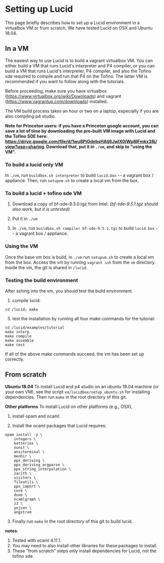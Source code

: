 # Setting up Lucid

This page briefly describes how to set up a Lucid environment in a virtualbox VM or from scratch. We have tested Lucid on OSX and Ubuntu 18.04. 


## In a VM
The easiest way to use Lucid is to build a vagrant virtualbox VM. You can either build a VM that runs Lucid's interpreter and P4 compiler, or you can build a VM that runs Lucid's interpreter, P4 compiler, and also the Tofino sde required to compile and run that P4 on the Tofino. The latter VM is recommended if you want to follow along with the tutorials. 

Before proceeding, make sure you have virtualbox (https://www.virtualbox.org/wiki/Downloads) and vagrant (https://www.vagrantup.com/downloads) installed. 

The VM build process takes an hour or two on a laptop, especially if you are also compiling p4 studio.

**Note for Princeton users: if you have a Princeton google account, you can save a lot of time by downloading the pre-built VM image with Lucid and the Tofino SDE here: https://drive.google.com/file/d/1wu8PjGdebsHAlj6JwlX0iWp8IFmkx38j/view?usp=sharing. Download that, put it in ``./vm``, and skip to "using the VM".**

### To build a lucid only VM

In ``./vm``, run ``buildbox.sh interpreter`` to build ``lucid.box`` -- a vagrant box / appliance. Then, run ``setupvm.sh`` to create a local vm from the box. 

### To build a lucid + tofino sde VM

1. Download a copy of bf-sde-9.5.0.tgz from Intel. *(bf-sde-9.5.1.tgz should also work, but it is untested)*

2. Put it in ``./vm``

3. In ``./vm``, run ``buildbox.sh compiler bf-sde-9.5.1.tgz`` to build ``lucid.box`` -- a vagrant box / appliance. 

### Using the VM

Once the base vm box is build, in ``./vm`` run ``setupvm.sh`` to create a local vm from the box. Access the vm by running ``vagrant ssh`` from the ``vm`` directory. Inside the vm, the git is shared in ``/lucid``. 

### Testing the build environment

After sshing into the vm, you should test the build environment.

1. compile lucid: 
```
cd /lucid; make
```
3. test the installation by running all four make commands for the tutorial: 
```
cd /lucid/examples/tutorial
make interp
make compile
make assemble
make test
```

If all of the above make commands succeed, the vm has been set up correctly.

## From scratch

**Ubuntu 18.04** To install Lucid and p4 studio on an ubuntu 18.04 machine (or your own VM), see the script ``vm/lucidbox/setup_ubuntu.sh`` for installing dependencies. Then run ``make`` in the root directory of this git. 

**Other platforms** To install Lucid on other platforms (e.g., OSX), 

1. Install opam and ocaml. 

2. Install the ocaml packages that Lucid requires: 
```
opam install -y \
    integers \
    batteries \
    ounit \
    ansiterminal \
    menhir \
    ppx_deriving \
    ppx_deriving_argparse \
    ppx_string_interpolation \
    zarith \
    visitors \
    fileutils \
    ppx_import \
    core \
    dune \
    ocamlgraph \
    z3 \
    yojson \
    angstrom
```

3. Finally run ``make`` in the root directory of this git to build lucid.

**notes**: 
1. Tested with ocaml 4.11.1. 
2. You may need to also install other libraries for these packages to install. 
3. These "from scratch" steps only install dependencies for Lucid, not the tofino sde. 
